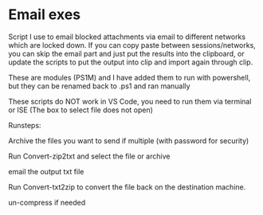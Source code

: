 # Email exes
 Script I use to email blocked attachments via email to different networks which are locked down.  If you can copy paste between sessions/networks, you can skip the email part and just put the results into the clipboard, or update the scripts to put the output into clip and import again through clip.
 
 
 These are modules (PS1M) and I have added them to run with powershell, but they can be renamed back to .ps1 and ran manually
 
 These scripts do NOT work in VS Code,  you need to run them via terminal or ISE (The box to select file does not open)
 
 Runsteps:
 
 
 
 Archive the files you want to send if multiple (with password for security)

Run Convert-zip2txt and select the file or archive

email the output txt file

Run Convert-txt2zip to convert the file back on the destination machine.

un-compress if needed
